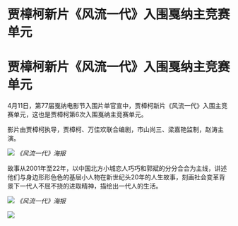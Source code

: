 # 贾樟柯新片《风流一代》入围戛纳主竞赛单元

# 贾樟柯新片《风流一代》入围戛纳主竞赛单元

4月11日，第77届戛纳电影节入围片单官宣中，贾樟柯新片《风流一代》入围主竞赛单元，这也是贾樟柯第6次入围戛纳主竞赛单元。

影片由贾樟柯执导，贾樟柯、万佳欢联合编剧，市山尚三、梁嘉艳监制，赵涛主演。

![](https://inews.gtimg.com/om_bt/Om2pzgMcSOsh2SD-8cY4Mf8ZY2azwEyZlQAZSK780LBN0AA/1000)
_《风流一代》海报_

故事从2001年至22年，以中国北方小城恋人巧巧和郭斌的分分合合为主线，讲述他们与身边形形色色的基层小人物在新世纪头20年的人生故事，刻画社会变革背景下一代人不屈不挠的进取精神，描绘出一代人的生活。

![](https://inews.gtimg.com/om_bt/O36w719iMxMWLQ4kEAN4D2QMG8zvxGIhPcsOgta1tuCX4AA/1000)
_《风流一代》海报_

![](https://inews.gtimg.com/om_bt/OAQzkwa4nkalKdGVd3zxdDAf53vMe7ksCATMFtJjveBcoAA/1000)

